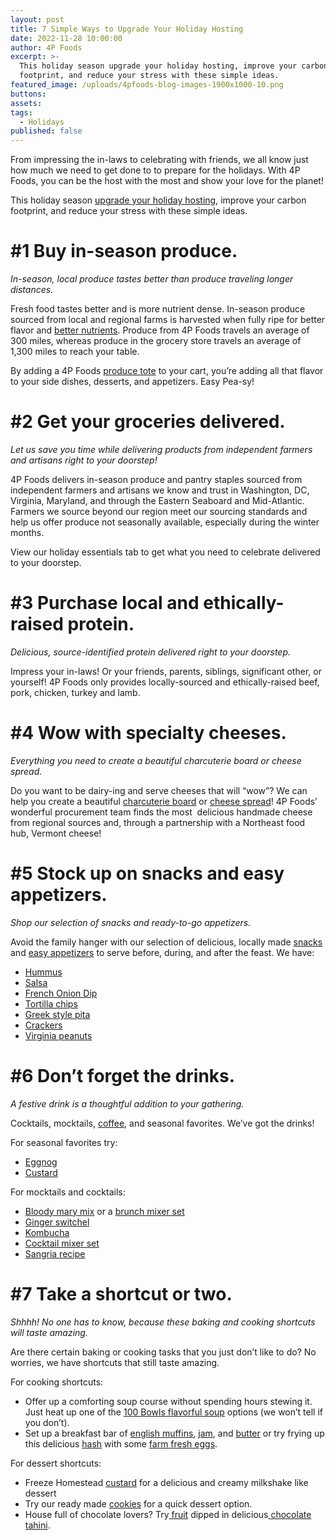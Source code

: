 ```yaml
---
layout: post
title: 7 Simple Ways to Upgrade Your Holiday Hosting
date: 2022-11-28 10:00:00
author: 4P Foods
excerpt: >-
  This holiday season upgrade your holiday hosting, improve your carbon
  footprint, and reduce your stress with these simple ideas.
featured_image: /uploads/4pfoods-blog-images-1900x1000-10.png
buttons:
assets:
tags:
  - Holidays
published: false
---
```

<div class="editable"><p>From impressing the in-laws to celebrating with friends, we all know just how much we need to get done to to prepare for the holidays. With 4P Foods, you can be the host with the most and show your love for the planet!</p><p>This holiday season <a target="_blank" rel="noopener" href="https://shop.4pfoods.com/holiday-essentials">upgrade your holiday hosting</a>, improve your carbon footprint, and reduce your stress with these simple ideas.</p><h1><strong>#1 Buy in-season produce.</strong></h1><p><em>In-season, local produce tastes better than produce traveling longer distances.</em></p><p>Fresh food tastes better and is more nutrient dense. In-season produce sourced from local and regional farms is harvested when fully ripe for better flavor and <a href="https://www.hopkinsmedicine.org/health/wellness-and-prevention/health-benefits-of-farmers-markets">better nutrients</a>. Produce from 4P Foods travels an average of&nbsp; 300 miles, whereas produce in the grocery store travels an average of 1,300 miles to reach your table.</p><p>By adding a 4P Foods <a href="https://shop.4pfoods.com/4p-bags">produce tote</a> to your cart, you&rsquo;re adding all that flavor to your side dishes, desserts, and appetizers. Easy Pea-sy!</p><h1><strong>#2 Get your groceries delivered.</strong></h1><p><em>Let us save you time while delivering products from independent farmers and artisans right to your doorstep!</em>&nbsp;</p><p>4P Foods delivers in-season produce and pantry staples sourced from independent farmers and artisans we know and trust in Washington, DC, Virginia, Maryland, and through the Eastern Seaboard and Mid-Atlantic. Farmers we source beyond our region meet our sourcing standards and help us offer produce not seasonally available, especially during the winter months.</p><p>View our holiday essentials tab to get what you need to celebrate delivered to your doorstep.</p><h1><strong>#3 Purchase local and ethically-raised protein.</strong></h1><p><em>Delicious, source-identified protein delivered right to your doorstep.</em></p><p>Impress your in-laws! Or your friends, parents, siblings, significant other, or yourself! 4P Foods only provides locally-sourced and ethically-raised beef, pork, chicken, turkey and lamb.</p><h1><strong>#4 Wow with specialty cheeses.</strong></h1><p><em>Everything you need to create a beautiful charcuterie board or cheese spread.</em></p><p>Do you want to be dairy-ing and serve cheeses that will &ldquo;wow&rdquo;? We can help you create a beautiful <a href="https://shop.4pfoods.com/product/the-perfect-charcuterie-board">charcuterie board</a> or <a href="https://shop.4pfoods.com/cheese">cheese spread</a>! 4P Foods&rsquo; wonderful procurement team finds the most&nbsp; delicious handmade cheese from regional sources and, through a partnership with a Northeast food hub, Vermont cheese!</p><h1><strong>#5 Stock up on snacks and easy appetizers.</strong></h1><p><em>Shop our selection of snacks and ready-to-go appetizers.</em></p><p>Avoid the family hanger with our selection of delicious, locally made <a href="https://shop.4pfoods.com/snacks">snacks</a> and <a href="https://shop.4pfoods.com/provisions">easy appetizers</a> to serve before, during, and after the feast. We have:</p><ul><li><a href="https://shop.4pfoods.com/summary.php?go=products&amp;search_substring=hummus">Hummus</a></li><li><a href="https://shop.4pfoods.com/summary.php?go=products&amp;search_substring=salsa">Salsa</a></li><li><a href="https://shop.4pfoods.com/product/french-onion-dip">French Onion Dip</a></li><li><a href="https://shop.4pfoods.com/product/fried-corn-chips-yellow">Tortilla chips</a></li><li><a href="https://shop.4pfoods.com/product/greek-style-pita-bread-5-pcs">Greek style pita</a></li><li><a href="https://shop.4pfoods.com/summary.php?go=products&amp;search_substring=crackers">Crackers</a></li><li><a href="https://shop.4pfoods.com/summary.php?go=products&amp;search_substring=peanuts">Virginia peanuts</a></li></ul><h1><strong>#6 Don&rsquo;t forget the drinks.</strong></h1><p><em>A festive drink is a thoughtful addition to your gathering.</em></p><p>Cocktails, mocktails, <a href="https://shop.4pfoods.com/summary.php?go=products&amp;search_substring=coffee">coffee</a>, and seasonal favorites. We&rsquo;ve got the drinks!</p><p>For seasonal favorites try:</p><ul><li><a href="https://shop.4pfoods.com/product/egg-nog-homestead">Eggnog</a></li><li><a href="https://shop.4pfoods.com/product/custard-quart">Custard</a></li></ul><p>For mocktails and cocktails:</p><ul><li><a href="https://shop.4pfoods.com/summary.php?go=products&amp;search_substring=bloody%20mary">Bloody mary mix</a> or a <a href="https://shop.4pfoods.com/product/bloody-mary-lovers-gift-set-clone">brunch mixer set</a></li><li><a href="https://shop.4pfoods.com/product/ginger-switchel">Ginger switchel</a></li><li><a href="https://shop.4pfoods.com/summary.php?go=products&amp;search_substring=kombucha">Kombucha</a></li><li><a href="https://shop.4pfoods.com/product/house-cocktail-gift-set">Cocktail mixer set</a></li><li><a href="https://4pfoods.com/recipes/strawberry-sangria-starring-mad-magic-kombucha/">Sangria recipe</a></li></ul><h1><strong>#7 Take a shortcut or two.&nbsp;</strong></h1><p><em>Shhhh! No one has to know, because these baking and cooking shortcuts will taste amazing.</em></p><p>Are there certain baking or cooking tasks that you just don&rsquo;t like to do? No worries, we have shortcuts that still taste amazing.</p><p>For cooking shortcuts:</p><ul><li>Offer up a comforting soup course without spending hours stewing it. Just heat up one of the <a href="https://shop.4pfoods.com/summary.php?go=products&amp;search_substring=soup">100 Bowls flavorful soup</a> options (we won&rsquo;t tell if you don&rsquo;t).&nbsp;</li><li>Set up a breakfast bar of <a href="https://shop.4pfoods.com/product/gf-english-muffin-plain-delicious">english muffins</a>, <a href="https://shop.4pfoods.com/summary.php?go=products&amp;search_substring=jam">jam</a>, and <a href="https://shop.4pfoods.com/butter">butter</a> or try frying up this delicious <a href="https://shop.4pfoods.com/summary.php?go=products&amp;search_substring=hash">hash</a> with some <a href="https://shop.4pfoods.com/egg-products">farm fresh eggs</a>.</li></ul><p>For dessert shortcuts:</p><ul><li>Freeze Homestead <a href="https://shop.4pfoods.com/product/custard-quart">custard</a> for a delicious and creamy milkshake like dessert</li><li>Try our ready made <a href="https://shop.4pfoods.com/baked-goods">cookies</a> for a quick dessert option.</li><li>House full of chocolate lovers? Try<a href="https://shop.4pfoods.com/fruit-produce"> fruit</a> dipped in delicious<a href="https://shop.4pfoods.com/product/chocolate-sweet-tahini"> chocolate tahini</a>.</li></ul></div>
